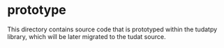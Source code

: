 prototype
=========

This directory contains source code that is prototyped within the tudatpy library,
which will be later migrated to the tudat source.